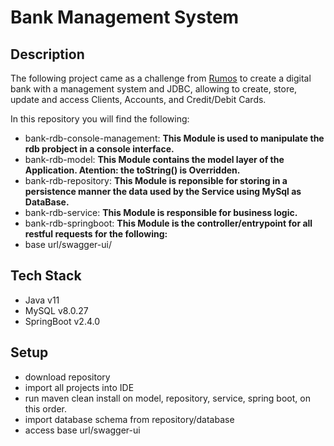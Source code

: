 Bank Management System
======================

Description
-----------
The following project came as a challenge from [Rumos](https://www.linkedin.com/company/rumos/) to create a digital bank with a management system and JDBC, allowing to create, store, update and access Clients, Accounts, and Credit/Debit Cards. 

In this repository you will find the following:
* bank-rdb-console-management:
**This Module is used to manipulate the rdb probject in a console interface.**
* bank-rdb-model:
**This Module contains the model layer of the Application. Atention: the toString() is Overridden.**
* bank-rdb-repository:
**This Module is reponsible for storing in a persistence manner the data used by the Service using MySql as DataBase.**
* bank-rdb-service:
**This Module is responsible for business logic.**
* bank-rdb-springboot:
**This Module is the controller/entrypoint for all restful requests for the following:**
* base url/swagger-ui/

Tech Stack
----------
* Java v11
* MySQL v8.0.27
* SpringBoot v2.4.0

Setup
-----
* download repository
* import all projects into IDE
* run maven clean install on model, repository, service, spring boot, on this order.
* import database schema from repository/database
* access base url/swagger-ui

